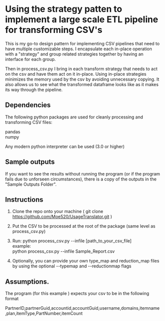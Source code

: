 # Using the strategy patten to implement a large scale ETL pipeline for transforming CSV's

This is my go-to design pattern for implementing CSV pipelines that need to have multiple customizable steps.
I encapsulate each in-place operation with a "strategy" and group related strategies together by having an interface for each group.  

Then in process_csv.py I bring in each transform strategy that needs to act on the csv and have them act on it in-place.
Using in-place strategies minimizes the memory used by the csv by avoiding unnecessary copying. 
It also allows us to see what the transformed dataframe looks like as it makes its way through the pipeline.


## Dependencies
The following python packages are used for cleanly processing and transforming CSV files:  

pandas  
numpy  


Any modern python interpreter can be used (3.0 or higher)

## Sample outputs

If you want to see the results without running the program (or if the program fails due to unforseen circumstances), there is a copy of the outputs in the "Sample Outputs Folder".


## Instructions
1. Clone the repo onto your machine  ( git clone https://github.com/Moe520/UsageTranslator.git )
2. Put the CSV to be processed at the root of the package (same level as process_csv.py)
3. Run: python process_csv.py --infile [path_to_your_csv_file]  
  example:  
  python process_csv.py --infile Sample_Report.csv  
  
4. Optionally, you can provide your own type_map and reduction_map files by using the optional --typemap and --reductionmap flags

## Assumptions.

The program (for this example ) expects your csv to be in the following format

PartnerID,partnerGuid,accountid,accountGuid,username,domains,itemname,plan,itemType,PartNumber,itemCount
